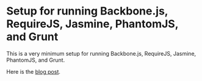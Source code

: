 # Setup for running Backbone.js, RequireJS, Jasmine, PhantomJS, and Grunt

This is a very minimum setup for running Backbone.js, RequireJS, Jasmine, PhantomJS, and Grunt.

Here is the [blog post](http://hdnrnzk.me/2013/01/10/backbone-requirejs-jasmine-phantomjs-and-grunt/).
